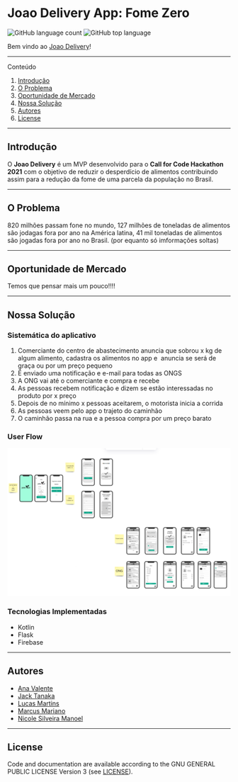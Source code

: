 # Joao Delivery App: Fome Zero

![GitHub language count](https://img.shields.io/github/languages/count/lucaomartins/joao-delivery-app)
![GitHub top language](https://img.shields.io/github/languages/top/lucaomartins/joao-delivery-app)

Bem vindo ao [Joao Delivery](#https:/)!   

---

Conteúdo 


1. [Introdução](#introdução)
1. [O Problema](#o-problema)
1. [Oportunidade de Mercado](#oportunidade-de-mercado)
1. [Nossa Solução](#nossa-solução)
1. [Autores](#autores)
1. [License](#license)

---

## Introdução

O __Joao Delivery__ é um MVP desenvolvido para o __Call for Code Hackathon 2021__ com o objetivo de reduzir o desperdício de alimentos contribuindo assim para a redução da fome de uma parcela da população no Brasil.


---

## O Problema

820 milhões passam fone no mundo, 127 milhões de toneladas de alimentos são jodagas fora por ano na América latina, 41 mil toneladas de alimentos são jogadas fora por ano no Brasil. (por equanto só imformações soltas)

---

## Oportunidade de Mercado

Temos que pensar mais um pouco!!!!

---

## Nossa Solução

### Sistemática do aplicativo

1. Comerciante do centro de abastecimento anuncia que sobrou x kg de algum alimento, cadastra os alimentos no app e  anuncia se será de graça ou por um preço pequeno
2. É enviado uma notificação e e-mail para todas as ONGS 
3. A ONG vai até o comerciante e compra e recebe 
4. As pessoas recebem notificação e dizem se estão interessadas no produto por x preço
5. Depois de no mínimo x pessoas aceitarem, o motorista inicia a corrida
6. As pessoas veem pelo app o trajeto do caminhão
7. O caminhão passa na rua e a pessoa compra por um preço barato

### User Flow    

![image info](./img/joao_app.png)

### Tecnologias Implementadas    

- Kotlin
- Flask
- Firebase

---


## Autores

* [Ana Valente](https://github.com/AnaVSSCaldeira)
* [Jack Tanaka](https://github.com/developersteve/)
* [Lucas Martins](https://github.com/lucaomartins/)
* [Marcus Mariano](https://github.com/marcusmariano)
* [Nicole Silveira Manoel](https://www.linkedin.com/in/nicole-silveira-manoel-b04b8b159/)

 
---

## License

Code and documentation are available according to the GNU GENERAL PUBLIC LICENSE Version 3 (see [LICENSE](https://www.gnu.org/licenses/gpl.html)).
